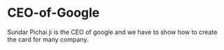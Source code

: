 # CEO-of-Google
Sundar Pichai ji is the CEO of google and we have to show how to create the card for many company.
